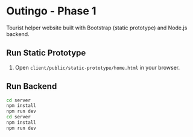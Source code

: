 # Outingo - Phase 1
Tourist helper website built with Bootstrap (static prototype) and Node.js backend.

## Run Static Prototype
1. Open `client/public/static-prototype/home.html` in your browser.

## Run Backend
```bash
cd server
npm install
npm run dev
cd server
npm install
npm run dev
```
